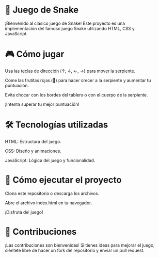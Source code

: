 # 🐍 Juego de Snake
¡Bienvenido al clásico juego de Snake! Este proyecto es una implementación del famoso juego Snake utilizando HTML, CSS y JavaScript.

# 🎮 Cómo jugar
Usa las teclas de dirección (↑, ↓, ←, →) para mover la serpiente.

Come las frutitas rojas (🍎) para hacer crecer a la serpiente y aumentar tu puntuación.

Evita chocar con los bordes del tablero o con el cuerpo de la serpiente.

¡Intenta superar tu mejor puntuación!

# 🛠️ Tecnologías utilizadas
HTML: Estructura del juego.

CSS: Diseño y animaciones.

JavaScript: Lógica del juego y funcionalidad.

# 🚀 Cómo ejecutar el proyecto
Clona este repositorio o descarga los archivos.

Abre el archivo index.html en tu navegador.

¡Disfruta del juego!

# 🙌 Contribuciones
¡Las contribuciones son bienvenidas! Si tienes ideas para mejorar el juego, siéntete libre de hacer un fork del repositorio y enviar un pull request.

